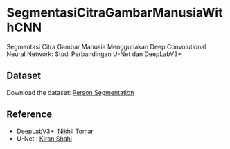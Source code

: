 # SegmentasiCitraGambarManusiaWithCNN
Segmentasi Citra Gambar Manusia Menggunakan Deep Convolutional Neural Network: Studi Perbandingan U-Net dan DeepLabV3+

## Dataset
Download the dataset: [Person Segmentation](https://www.kaggle.com/nikhilroxtomar/person-segmentation/download)

## Reference
- DeepLabV3+: [Nikhil Tomar](https://github.com/nikhilroxtomar/Human-Image-Segmentation-with-DeepLabV3Plus-in-TensorFlow/blob/main/README.md?plain=1)
- U-Net : [Kiran Shahi](https://www.kaggle.com/code/kiranshahi/unet-implementation)
